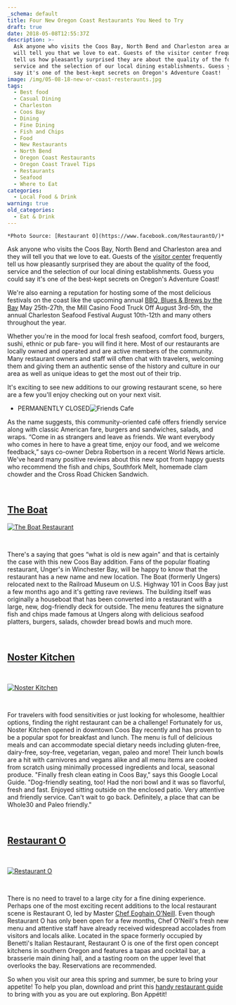 ```yaml
---
_schema: default
title: Four New Oregon Coast Restaurants You Need to Try
draft: true
date: 2018-05-08T12:55:37Z
description: >-
  Ask anyone who visits the Coos Bay, North Bend and Charleston area and they
  will tell you that we love to eat. Guests of the visitor center frequently
  tell us how pleasantly surprised they are about the quality of the food,
  service and the selection of our local dining establishments. Guess you could
  say it's one of the best-kept secrets on Oregon's Adventure Coast!
image: /img/05-08-18-new-or-coast-resteraunts.jpg
tags:
  - Best food
  - Casual Dining
  - Charleston
  - Coos Bay
  - Dining
  - Fine Dining
  - Fish and Chips
  - Food
  - New Restaurants
  - North Bend
  - Oregon Coast Restaurants
  - Oregon Coast Travel Tips
  - Restaurants
  - Seafood
  - Where to Eat
categories:
  - Local Food & Drink
warning: true
old_categories:
  - Eat & Drink
---
```

```
*Photo Source: [Restaurant O](https://www.facebook.com/RestaurantO/)*
```

Ask anyone who visits the Coos Bay, North Bend and Charleston area and they will tell you that we love to eat. Guests of the <a href="/" target="_blank" rel="noreferrer noopener">visitor center</a> frequently tell us how pleasantly surprised they are about the quality of the food, service and the selection of our local dining establishments. Guess you could say it's one of the best-kept secrets on Oregon's Adventure Coast!

We're also earning a reputation for hosting some of the most delicious festivals on the coast like the upcoming annual <a href="/events/" target="_blank" rel="noreferrer noopener">BBQ, Blues &amp; Brews by the Bay</a> May 25th-27th, the Mill Casino Food Truck Off August 3rd-5th, the annual Charleston Seafood Festival August 10th-12th and many others throughout the year.

Whether you're in the mood for local fresh seafood, comfort food, burgers, sushi, ethnic or pub fare- you will find it here. Most of our restaurants are locally owned and operated and are active members of the community. Many restaurant owners and staff will often chat with travelers, welcoming them and giving them an authentic sense of the history and culture in our area as well as unique ideas to get the most out of their trip.

It's exciting to see new additions to our growing restaurant scene, so here are a few you'll enjoy checking out on your next visit.

* PERMANENTLY CLOSED![Friends Cafe](/img/31779137_574170102968730_5601684965226971136_o-674x379.jpg)

As the name suggests, this community-oriented café offers friendly service along with classic American fare, burgers and sandwiches, salads, and wraps. “Come in as strangers and leave as friends. We want everybody who comes in here to have a great time, enjoy our food, and we welcome feedback,” says co-owner Debra Robertson in a recent World News article. We've heard many positive reviews about this new spot from happy guests who recommend the fish and chips, Southfork Melt, homemade clam chowder and the Cross Road Chicken Sandwich.

&nbsp;

## <a href="https://www.facebook.com/The-Boat-1658642967582777/" target="_blank" rel="noreferrer noopener">The Boat</a>

<a href="https://www.facebook.com/The-Boat-1658642967582777/" target="_blank" rel="noreferrer noopener"> <img alt="The Boat Restaurant" src="/img/stop-in-for-the-southern-flavors-of-catfish-with-a-cajun-aioli-french-fries-coleslaw-or-rice-pilaf-and-a-pudding-pie-674x899.jpg" /> </a>

&nbsp;

There's a saying that goes “what is old is new again" and that is certainly the case with this new Coos Bay addition. Fans of the popular floating restaurant, Unger's in Winchester Bay, will be happy to know that the restaurant has a new name and new location. The Boat (formerly Ungers) relocated next to the Railroad Museum on U.S. Highway 101 in Coos Bay just a few months ago and it's getting rave reviews. The building itself was originally a houseboat that has been converted into a restaurant with a large, new, dog-friendly deck for outside. The menu features the signature fish and chips made famous at Ungers along with delicious seafood platters, burgers, salads, chowder bread bowls and much more.

&nbsp;

## <a href="https://nosterkitchen.com/" target="_blank" rel="noreferrer noopener">Noster Kitchen</a>

&nbsp;

<a href="https://nosterkitchen.com/" target="_blank" rel="noreferrer noopener"> </a>

<a href="https://nosterkitchen.com/" target="_blank" rel="noreferrer noopener"><img alt="Noster Kitchen" src="/img/screenshot-2018-05-08-at-8.52.25-am.png" /></a>

&nbsp;

For travelers with food sensitivities or just looking for wholesome, healthier options, finding the right restaurant can be a challenge! Fortunately for us, Noster Kitchen opened in downtown Coos Bay recently and has proven to be a popular spot for breakfast and lunch. The menu is full of delicious meals and can accommodate special dietary needs including gluten-free, dairy-free, soy-free, vegetarian, vegan, paleo and more! Their lunch bowls are a hit with carnivores and vegans alike and all menu items are cooked from scratch using minimally processed ingredients and local, seasonal produce. "Finally fresh clean eating in Coos Bay," says this Google Local Guide. "Dog-friendly seating, too! Had the nori bowl and it was so flavorful, fresh and fast. Enjoyed sitting outside on the enclosed patio. Very attentive and friendly service. Can't wait to go back. Definitely, a place that can be Whole30 and Paleo friendly."

&nbsp;

## <a href="https://www.facebook.com/RestaurantO/" target="_blank" rel="noreferrer noopener">Restaurant O</a>

&nbsp;

<a href="https://www.facebook.com/RestaurantO/" target="_blank" rel="noreferrer noopener"> </a>

<a href="https://www.facebook.com/RestaurantO/" target="_blank" rel="noreferrer noopener"><img alt="Restaurant O" src="/img/carbonara_d1450-674x505.jpg" /></a>

&nbsp;

There is no need to travel to a large city for a fine dining experience. Perhaps one of the most exciting recent additions to the local restaurant scene is Restaurant O, led by Master <a href="http://restauranto.us/masterchef-o-neill" target="_blank" rel="noreferrer noopener">Chef Eoghain O’Neill</a>. Even though Restaurant O has only been open for a few months, Chef O'Neill's fresh new menu and attentive staff have already received widespread accolades from visitors and locals alike. Located in the space formerly occupied by Benetti's Italian Restaurant, Restaurant O is one of the first open concept kitchens in southern Oregon and features a tapas and cocktail bar, a brasserie main dining hall, and a tasting room on the upper level that overlooks the bay. Reservations are recommended.

So when you visit our area this spring and summer, be sure to bring your appetite! To help you plan, download and print this [handy restaurant guide](/img/Restaurants-BOOKLET.pdf) to bring with you as you are out exploring. Bon Appétit!